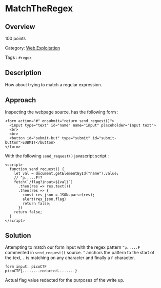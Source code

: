 # MatchTheRegex #
 
## Overview ##
 
100 points
 
Category: [Web Exploitation](../)
 
Tags : `#regex`
 
## Description ##
 
How about trying to match a regular expression.
 
## Approach ##
 
Inspecting the webpage source, has the following form :

    <form action="#" onsubmit="return send_request()">
      <input type="text" id="name" name="input" placeholder="Input text">
      <br>
      <br>
      <button id="submit-but" type="submit" id="submit-button">SUBMIT</button>
    </form>

With the following `send_request()` javascript script :

    <script>
      function send_request() {
        let val = document.getElementById("name").value;
        // ^p.....F!?
        fetch(`/flag?input=${val}`)
          .then(res => res.text())
          .then(res => {
            const res_json = JSON.parse(res);
            alert(res_json.flag)
            return false;
          })
        return false;
      }
    </script>
 
## Solution ##
 
Attempting to match our form input with the regex pattern `^p.....F` commented in `send_request()` source. `^` anchors the pattern to the start of the text, `.` is matching on any character and finally a `F` character.

    form input: picoCTF
    picoCTF{........redacted........}

Actual flag value redacted for the purposes of the write up.